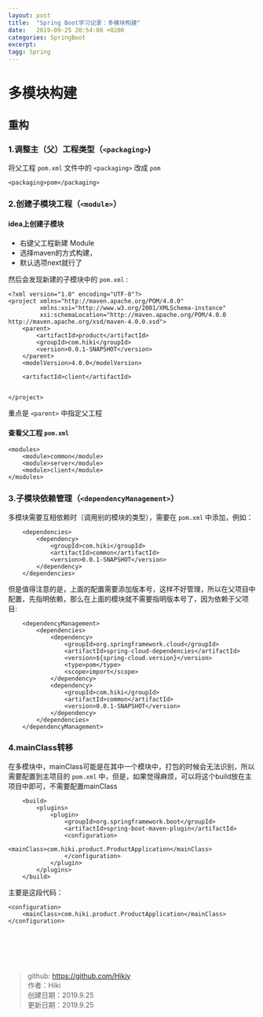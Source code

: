 ```yaml
---
layout: post
title:  "Spring Boot学习记录：多模块构建"
date:   2019-09-25 20:54:00 +0200
categories: SpringBoot
excerpt: 
tagg: Spring
---
```


# 多模块构建

## 重构

### 1.调整主（父）工程类型（`<packaging>`)

将父工程 `pom.xml` 文件中的 `<packaging>` 改成 `pom`

```
<packaging>pom</packaging>
```

### 2.创建子模块工程（`<module>`）

#### idea上创建子模块

- 右键父工程新建 Module
- 选择maven的方式构建，
- 默认选项next就行了

然后会发现新建的子模块中的 `pom.xml` :

```
<?xml version="1.0" encoding="UTF-8"?>
<project xmlns="http://maven.apache.org/POM/4.0.0"
         xmlns:xsi="http://www.w3.org/2001/XMLSchema-instance"
         xsi:schemaLocation="http://maven.apache.org/POM/4.0.0 http://maven.apache.org/xsd/maven-4.0.0.xsd">
    <parent>
        <artifactId>product</artifactId>
        <groupId>com.hiki</groupId>
        <version>0.0.1-SNAPSHOT</version>
    </parent>
    <modelVersion>4.0.0</modelVersion>

    <artifactId>client</artifactId>


</project>
```

重点是 `<parent>` 中指定父工程

#### 查看父工程 `pom.xml` 

```
<modules>
    <module>common</module> 
    <module>server</module>
    <module>client</module>
</modules>
```

### 3.子模块依赖管理（`<dependencyManagement>`）

多模块需要互相依赖时（调用别的模块的类型），需要在 `pom.xml` 中添加，例如：

```
    <dependencies>
        <dependency>
            <groupId>com.hiki</groupId>
            <artifactId>common</artifactId>
            <version>0.0.1-SNAPSHOT</version>
        </dependency>
    </dependencies>
```

但是值得注意的是，上面的配置需要添加版本号，这样不好管理，所以在父项目中配置，先指明依赖，那么在上面的模块就不需要指明版本号了，因为依赖于父项目:

```
    <dependencyManagement>
        <dependencies>
            <dependency>
                <groupId>org.springframework.cloud</groupId>
                <artifactId>spring-cloud-dependencies</artifactId>
                <version>${spring-cloud.version}</version>
                <type>pom</type>
                <scope>import</scope>
            </dependency>
            <dependency>
                <groupId>com.hiki</groupId>
                <artifactId>common</artifactId>
                <version>0.0.1-SNAPSHOT</version>
            </dependency>
        </dependencies>
    </dependencyManagement>
```

### 4.mainClass转移

在多模块中，mainClass可能是在其中一个模块中，打包的时候会无法识别，所以需要配置到主项目的 `pom.xml` 中，但是，如果觉得麻烦，可以将这个build放在主项目中即可，不需要配置mainClass

```
    <build>
        <plugins>
            <plugin>
                <groupId>org.springframework.boot</groupId>
                <artifactId>spring-boot-maven-plugin</artifactId>
                <configuration>
                    <mainClass>com.hiki.product.ProductApplication</mainClass>
                </configuration>
            </plugin>
        </plugins>
    </build>
```

主要是这段代码：

```
<configuration>
    <mainClass>com.hiki.product.ProductApplication</mainClass>
</configuration>
```

<br /><br /><br /><br />
> github: https://github.com/Hikiy  
> 作者：Hiki  
> 创建日期：2019.9.25  
> 更新日期：2019.9.25

